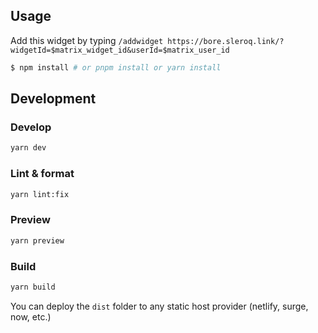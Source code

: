 ## Usage

Add this widget by typing `/addwidget https://bore.sleroq.link/?widgetId=$matrix_widget_id&userId=$matrix_user_id`

```bash
$ npm install # or pnpm install or yarn install
```

## Development

### Develop

```bash
yarn dev
```

### Lint & format

```bash
yarn lint:fix
```

### Preview

```bash
yarn preview
```

### Build

```bash
yarn build
```

You can deploy the `dist` folder to any static host provider (netlify, surge, now, etc.)

